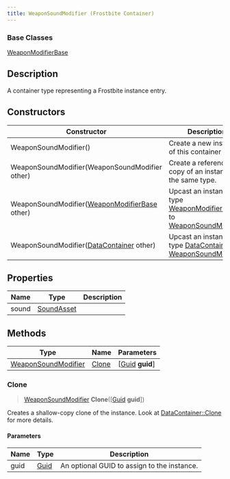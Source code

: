 ```yaml
---
title: WeaponSoundModifier (Frostbite Container)
---
```

### Base Classes

[WeaponModifierBase](WeaponModifierBase)

## Description

A container type representing a Frostbite instance entry.

## Constructors

| Constructor                                                                    | Description                                                                                                                   |
| ------------------------------------------------------------------------------ | ----------------------------------------------------------------------------------------------------------------------------- |
| WeaponSoundModifier()                                                          | Create a new instance of this container type.                                                                                 |
| WeaponSoundModifier(WeaponSoundModifier other)                                 | Create a reference copy of an instance of the same type.                                                                      |
| WeaponSoundModifier([WeaponModifierBase](WeaponModifierBase) other)            | Upcast an instance of type [WeaponModifierBase](WeaponModifierBase) to [WeaponSoundModifier](WeaponSoundModifier).            |
| WeaponSoundModifier([DataContainer](/vext/ref/cls/shr/datacontainer) other) | Upcast an instance of type [DataContainer](/vext/ref/cls/shr/datacontainer) to [WeaponSoundModifier](WeaponSoundModifier). |

## Properties

| Name  | Type                     | Description |
| ----- | ------------------------ | ----------- |
| sound | [SoundAsset](SoundAsset) |             |

## Methods

| Type                                       | Name            | Parameters                                     |
| ------------------------------------------ | --------------- | ---------------------------------------------- |
| [WeaponSoundModifier](WeaponSoundModifier) | [Clone](#clone) | \[[Guid](/vext/ref/cls/shr/guid) **guid**\] |

### Clone

> [WeaponSoundModifier](WeaponSoundModifier) **Clone**(\[[Guid](/vext/ref/cls/shr/guid) **guid**\])

Creates a shallow-copy clone of the instance. Look at [DataContainer::Clone](/vext/ref/cls/shr/datacontainer#clone) for more details.

#### Parameters

| Name | Type         | Description                                 |
| ---- | ------------ | ------------------------------------------- |
| guid | [Guid](Guid) | An optional GUID to assign to the instance. |
